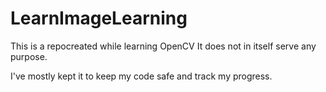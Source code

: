 # LearnImageLearning
This is a repocreated while learning OpenCV
It does not in itself serve any purpose. 

I've mostly kept it to keep my code safe and track my progress. 
